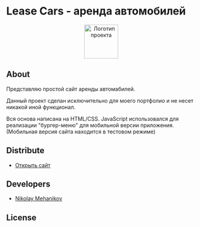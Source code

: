 # Lease Cars - аренда автомобилей
<p align="center">
      <img src="https://i.ibb.co/h1ppZ73/Vector.png" alt="Логотип проекта" width="90">
</p>

## About

Представляю простой сайт аренды автомабилей.

Данный проект сделан исключительно для моего портфолио и не несет никакой иной функционал.

Вся основа написана на HTML/CSS. JavaScript использовался для реализации "бургер-меню" для мобильной версии приложения.
(Мобильная версия сайта находится в тестовом режиме)

## Distribute

- [Открыть сайт](https://nikolaymehanikov.github.io/Lease-Cars/)


## Developers

- [Nikolay Mehanikov](https://github.com/NikolayMehanikov)
## License
